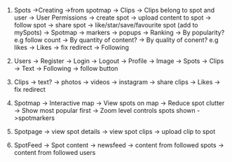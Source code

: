 1. Spots
    ->Creating
        ->from spotmap
    -> Clips
        -> Clips belong to spot and user
    -> User Permissions
        -> create spot
        -> upload content to spot
        -> follow spot
        -> share spot
        -> like/star/save/favourite spot (add to mySpots)
    -> Spotmap
        -> markers
        -> popups
    -> Ranking
        -> By popularity? e.g follow count
        -> By quantity of content?
        -> By quality of conent? e.g likes
    -> Likes
        -> fix redirect
    -> Following

2. Users
    -> Register
    -> Login
    -> Logout
    -> Profile
        -> Image
        -> Spots
        -> Clips
        -> Text
    -> Following
        -> follow button

3. Clips
    -> text?
    -> photos
    -> videos
    -> instagram
    -> share clips
     -> Likes
        -> fix redirect

3. Spotmap
    -> Interactive map
    -> View spots on map
        -> Reduce spot clutter
            -> Show most popular first
                -> Zoom level controls spots shown
    ->spotmarkers

4. Spotpage
    -> view spot details
    -> view spot clips
    -> upload clip to spot

5. SpotFeed
    -> Spot content
    -> newsfeed
        -> content from followed spots
        -> content from followed users

    